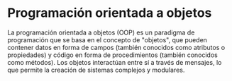 # Programación orientada a objetos

La programación orientada a objetos (OOP) es un paradigma de programación que se basa en el concepto de "objetos", que pueden contener datos en forma de campos (también conocidos como atributos o propiedades) y código en forma de procedimientos (también conocidos como métodos). Los objetos interactúan entre sí a través de mensajes, lo que permite la creación de sistemas complejos y modulares.